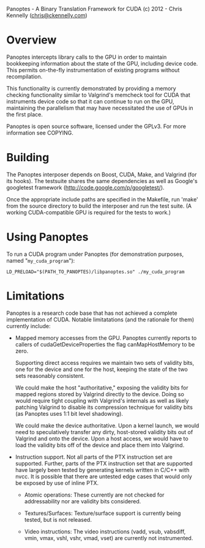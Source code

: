 Panoptes - A Binary Translation Framework for CUDA
(c) 2012 - Chris Kennelly (chris@ckennelly.com)

Overview
========

Panoptes intercepts library calls to the GPU in order to maintain bookkeeping
information about the state of the GPU, including device code.  This permits
on-the-fly instrumentation of existing programs without recompilation.

This functionality is currently demonstrated by providing a memory checking
functionality similar to Valgrind's memcheck tool for CUDA that instruments
device code so that it can continue to run on the GPU, maintaining the
parallelism that may have necessitated the use of GPUs in the first place.

Panoptes is open source software, licensed under the GPLv3.  For more
information see COPYING.

Building
========

The Panoptes interposer depends on Boost, CUDA, Make, and Valgrind (for its
hooks).  The testsuite shares the same dependencies as well as Google's
googletest framework (http://code.google.com/p/googletest/).

Once the appropriate include paths are specified in the Makefile, run 'make'
from the source directory to build the interposer and run the test suite.  (A
working CUDA-compatible GPU is required for the tests to work.)

Using Panoptes
==============

To run a CUDA program under Panoptes (for demonstration purposes, named
"`my_cuda_program`"):

    LD_PRELOAD="$(PATH_TO_PANOPTES)/libpanoptes.so" ./my_cuda_program

Limitations
===========

Panoptes is a research code base that has not achieved a complete
implementation of CUDA.  Notable limitatations (and the rationale for them)
currently include:

* Mapped memory accesses from the GPU.  Panoptes currently reports to callers
  of cudaGetDeviceProperties the flag canMapHostMemory to be zero.

  Supporting direct access requires we maintain two sets of validity bits, one
  for the device and one for the host, keeping the state of the two sets
  reasonably consistent.

  We could make the host "authoritative," exposing the validity bits for mapped
  regions stored by Valgrind directly to the device.  Doing so would require
  tight coupling with Valgrind's internals as well as likely patching Valgrind
  to disable its compression technique for validity bits (as Panoptes uses 1:1
  bit level shadowing).

  We could make the device authoritative.  Upon a kernel launch, we would need
  to speculatively transfer any dirty, host-stored validity bits out of
  Valgrind and onto the device.  Upon a host access, we would have to load the
  validity bits off of the device and place them into Valgrind.

* Instruction support.  Not all parts of the PTX instruction set are supported.
  Further, parts of the PTX instruction set that are supported have largely
  been tested by generating kernels written in C/C++ with nvcc.  It is possible
  that there are untested edge cases that would only be exposed by use of
  inline PTX.

  * Atomic operations:  These currently are not checked for addressability nor
                        are validity bits considered.

  * Textures/Surfaces:  Texture/surface support is currently being tested, but
                        is not released.

  * Video instructions: The video instructions (vadd, vsub, vabsdiff, vmin,
                        vmax, vshl, vshr, vmad, vset) are currently not
                        instrumented.
